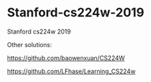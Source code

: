 # Stanford-cs224w-2019
Stanford cs224w 2019


Other solutions:

https://github.com/baowenxuan/CS224W

https://github.com/LFhase/Learning_CS224w

